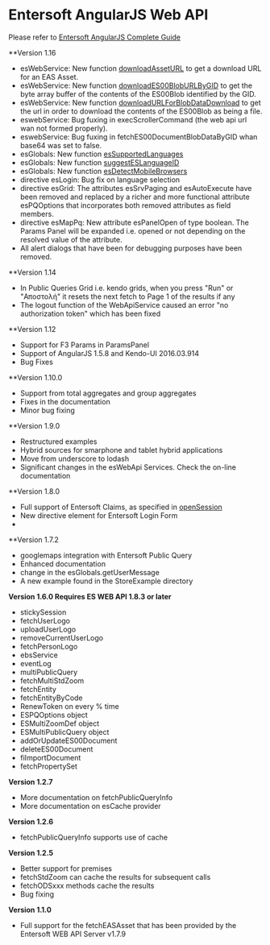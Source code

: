 # Entersoft AngularJS Web API

Please refer to [Entersoft AngularJS Complete Guide](http://developer.entersoft.gr/eswebapi/#/api/es.Services.Web.esWebApi)

**Version 1.16
- esWebService: New function [downloadAssetURL](http://developer.entersoft.gr/eswebapi/#/api/es.Services.Web.esWebApi#methods_downloadAssetURL) to get a download URL for an EAS Asset.
- esWebService: New function [downloadES00BlobURLByGID](http://developer.entersoft.gr/eswebapi/#/api/es.Services.Web.esWebApi#methods_downloadES00BlobURLByGID) to get the byte array buffer of the contents of the ES00Blob identified by the GID.
- esWebService: New function [downloadURLForBlobDataDownload](http://developer.entersoft.gr/eswebapi/#/api/es.Services.Web.esWebApi#methods_downloadURLForBlobDataDownload) to get the url in order to download the contents of the ES00Blob as being a file.
- eswebService: Bug fuxing in execScrollerCommand (the web api url wan not formed properly).
- eswebService: Bug fuxing in fetchES00DocumentBlobDataByGID whan base64 was set to false.
- esGlobals: New function [esSupportedLanguages](http://developer.entersoft.gr/eswebapi/#/api/es.Services.Web.esGlobals#methods_esSupportedLanguages)
- esGlobals: New function [suggestESLanguageID](http://developer.entersoft.gr/eswebapi/#/api/es.Services.Web.esGlobals#methods_suggestESLanguageID)
- esGlobals: New function [esDetectMobileBrowsers](http://developer.entersoft.gr/eswebapi/#/api/es.Services.Web.esGlobals#methods_esDetectMobileBrowsers)
- directive esLogin: Bug fix on language selection
- directive esGrid: The attributes esSrvPaging and esAutoExecute have been removed and replaced by a richer and more functional attribute esPQOptions that incorporates both removed attributes as field members.
- directive esMapPq: New attribute esPanelOpen of type boolean. The Params Panel will be expanded i.e. opened or not depending on the resolved value of the attribute.
- All alert dialogs that have been for debugging purposes have been removed.

**Version 1.14
- In Public Queries Grid i.e. kendo grids, when you press "Run" or "Αποστολή" it resets the next fetch to Page 1 of the results if any
- The logout function of the WebApiService caused an error "no authorization token" which has been fixed

**Version 1.12
- Support for F3 Params in ParamsPanel
- Support of AngularJS 1.5.8 and Kendo-UI 2016.03.914
- Bug Fixes

**Version 1.10.0
- Support from total aggregates and group aggregates
- Fixes in the documentation
- Minor bug fixing

**Version 1.9.0
- Restructured examples
- Hybrid sources for smarphone and tablet hybrid applications
- Move from underscore to lodash
- Significant changes in the esWebApi Services. Check the on-line documentation

**Version 1.8.0
- Full support of Entersoft Claims, as specified in [openSession](http://developer.entersoft.gr/eswebapi/#/api/es.Services.Web.esWebApi#methods_opensession)
- New directive element <es-login> for Entersoft Login Form 
- 

**Version 1.7.2
- googlemaps integration with Entersoft Public Query
- Enhanced documentation 
- change in the esGlobals.getUserMessage 
- A new example found in the StoreExample directory

**Version 1.6.0 Requires ES WEB API 1.8.3 or later**
- stickySession
- fetchUserLogo
- uploadUserLogo
- removeCurrentUserLogo
- fetchPersonLogo
- ebsService
- eventLog
- multiPublicQuery
- fetchMultiStdZoom
- fetchEntity
- fetchEntityByCode
- RenewToken on every % time 
- ESPQOptions object
- ESMultiZoomDef object
- ESMultiPublicQuery object
- addOrUpdateES00Document
- deleteES00Document
- fiImportDocument
- fetchPropertySet

**Version 1.2.7**
- More documentation on fetchPublicQueryInfo
- More documentation on esCache provider

**Version 1.2.6**
- fetchPublicQueryInfo supports use of cache

**Version 1.2.5**
- Better support for premises
- fetchStdZoom can cache the results for subsequent calls
- fetchODSxxx methods cache the results
- Bug fixing 

**Version 1.1.0**

- Full support for the fetchEASAsset that has been provided by the Entersoft WEB API Server v1.7.9
